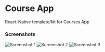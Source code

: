 # Course App

React-Native template/kit for Courses App

### Screenshots

![Screenshot 1](https://i.imgur.com/3bDczKh.png) ![Screenshot 2](https://i.imgur.com/wDsb3bZ.png) ![Screenshot 3](https://i.imgur.com/rECKFNt.png)
